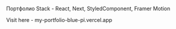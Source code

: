 Портфолио
Stack - React, Next, StyledComponent, Framer Motion

Visit here - my-portfolio-blue-pi.vercel.app
